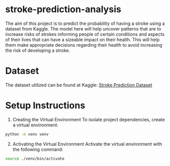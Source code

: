 # stroke-prediction-analysis
The aim of this project is to predict the probability of having a stroke using a dataset from Kaggle. The model here will help uncover patterns that are to increase risks of strokes informing people of certain conditions and aspects of their lives that can have a sizeable impact on their health. This will help them make appropriate decisions regarding their health to avoid increasing the risk of developing a stroke.

# Dataset
The dataset utilized can be found at Kaggle: [Stroke Prediction Dataset](https://www.kaggle.com/datasets/fedesoriano/stroke-prediction-dataset/data)

# Setup Instructions

1. Creating the Virtual Environment
To isolate project dependencies, create a virtual environment:
```bash
python -m venv venv
```

2. Activating the Virtual Environment
Activate the virtual environment with the following command:
```bash
source ./venv/bin/activate
```
